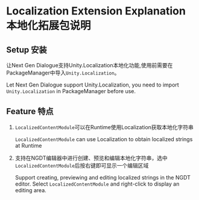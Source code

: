 # Localization Extension Explanation 本地化拓展包说明

## Setup 安装
让Next Gen Dialogue支持Unity.Localization本地化功能,使用前需要在PackageManager中导入``Unity.Localization``。

Let Next Gen Dialogue support Unity.Localization, you need to import ``Unity.Localization`` in PackageManager before use.

## Feature 特点
1. ``LocalizedContentModule``可以在Runtime使用Localization获取本地化字符串
   
   ``LocalizedContentModule`` can use Localization to obtain localized strings at Runtime
2. 支持在NGDT编辑器中进行创建、预览和编辑本地化字符串，选中``LocalizedContentModule``后按右键即可显示一个编辑区域

    Support creating, previewing and editing localized strings in the NGDT editor. Select ``LocalizedContentModule`` and right-click to display an editing area.